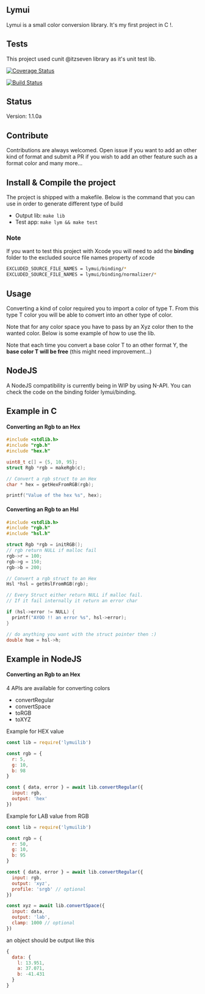 ##  Lymui

Lymui is a small color conversion library. It's my first project in C !.

## Tests

This project used cunit @itzseven library as it's unit test lib.

[![Coverage Status](https://coveralls.io/repos/github/MarcInthaamnouay/lymui/badge.svg)](https://coveralls.io/github/MarcInthaamnouay/lymui)

[![Build Status](https://travis-ci.org/MarcInthaamnouay/lymui.svg?branch=master)](https://travis-ci.org/MarcInthaamnouay/lymui)

## Status

Version: 1.1.0a

## Contribute

Contributions are always welcomed. Open issue if you want to add an other kind of format and submit a PR if you wish to add an other feature such as a format color and many more...

## Install & Compile the project

The project is shipped with a makefile. Below is the command that you can use in order to generate different type of build

- Output lib: ```make lib```
- Test app: ```make lym && make test```

### Note

If you want to test this project with Xcode you will need to add the **binding** folder to the excluded source file names property of xcode

```bash
EXCLUDED_SOURCE_FILE_NAMES = lymui/binding/* 
EXCLUDED_SOURCE_FILE_NAMES = lymui/binding/normalizer/*
```

## Usage

Converting a kind of color required you to import a color of type T. From this type T color you will be able to convert into an other type of color. 

Note that for any color space you have to pass by an Xyz color then to the wanted color. Below is some example of how to use the lib.

Note that each time you convert a base color T to an other format Y, the **base color T will be free** (this might need improvement...)

## NodeJS

A NodeJS compatibility is currently being in WIP by using N-API. You can check the code on the binding folder lymui/binding.

## Example in C

#### Converting an Rgb to an Hex

```c
#include <stdlib.h>
#include "rgb.h"
#include "hex.h"

uint8_t c[] = {5, 10, 95};
struct Rgb *rgb = makeRgb(c);

// Convert a rgb struct to an Hex
char * hex = getHexFromRGB(rgb);

printf("Value of the hex %s", hex);
```

#### Converting an Rgb to an Hsl

```c
#include <stdlib.h>
#include "rgb.h"
#include "hsl.h"

struct Rgb *rgb = initRGB();
// rgb return NULL if malloc fail
rgb->r = 100;
rgb->g = 150;
rgb->b = 200;

// Convert a rgb struct to an Hex
Hsl *hsl = getHslFromRGB(rgb);

// Every Struct either return NULL if malloc fail.
// If it fail internally it return an error char

if (hsl->error != NULL) {
  printf("AYOO !! an error %s", hsl->error);
}

// do anything you want with the struct pointer then :)
double hue = hsl->h;
```


## Example in NodeJS

#### Converting an Rgb to an Hex

4 APIs are available for converting colors

- convertRegular
- convertSpace
- toRGB
- toXYZ

Example for HEX value

```js
const lib = require('lymuilib')

const rgb = {
  r: 5,
  g: 10,
  b: 98
}

const { data, error } = await lib.convertRegular({
  input: rgb,
  output: 'hex'
})
```

Example for LAB value from RGB

```js
const lib = require('lymuilib')

const rgb = {
  r: 50,
  g: 10,
  b: 95
}

const { data, error } = await lib.convertRegular({
  input: rgb,
  output: 'xyz',
  profile: 'srgb' // optional
})

const xyz = await lib.convertSpace({
  input: data,
  output: 'lab',
  clamp: 1000 // optional
})
```

an object should be output like this

```js
{
  data: {
    l: 13.951,
    a: 37.071,
    b: -41.431
  }
}
```